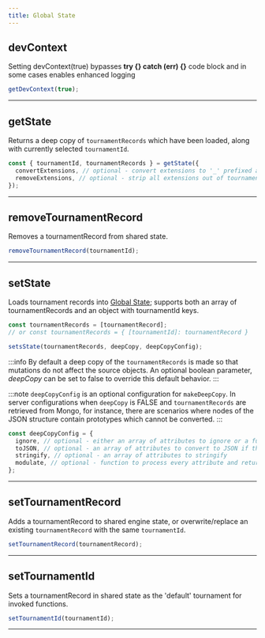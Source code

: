 ```yaml
---
title: Global State
---
```


## devContext

Setting devContext(true) bypasses **try {} catch (err) {}** code block and in some cases enables enhanced logging

```js
getDevContext(true);
```

---

## getState

Returns a deep copy of `tournamentRecords` which have been loaded, along with currently selected `tournamentId`.

```js
const { tournamentId, tournamentRecords } = getState({
  convertExtensions, // optional - convert extensions to '_' prefixed attributes
  removeExtensions, // optional - strip all extensions out of tournamentRecord
});
```

---

## removeTournamentRecord

Removes a tournamentRecord from shared state.

```js
removeTournamentRecord(tournamentId);
```

---

## setState

Loads tournament records into [Global State](/docs/engines/global-state); supports both an array of tournamentRecords and an object with tournamentId keys.

```js
const tournamentRecords = [tournamentRecord];
// or const tournamentRecords = { [tournamentId]: tournamentRecord }

setsState(tournamentRecords, deepCopy, deepCopyConfig);
```

:::info
By default a deep copy of the `tournamentRecords` is made so that mutations do not affect the source objects. An optional boolean parameter, _deepCopy_ can be set to false to override this default behavior.
:::

:::note
`deepCopyConfig` is an optional configuration for `makeDeepCopy`. In server configurations when `deepCopy` is FALSE and `tournamentRecords` are retrieved from Mongo, for instance, there are scenarios where nodes of the JSON structure contain prototypes which cannot be converted.
:::

```js
const deepCopyConfig = {
  ignore, // optional - either an array of attributes to ignore or a function which processes attributes to determine whether to ignore them
  toJSON, // optional - an array of attributes to convert to JSON if the attribute in question is an object with .toJSON property
  stringify, // optional - an array of attributes to stringify
  modulate, // optional - function to process every attribute and return custom values, or undefined, which continues normal processing
};
```

---

## setTournamentRecord

Adds a tournamentRecord to shared engine state, or overwrite/replace an existing `tournamentRecord` with the same `tournamentId`.

```js
setTournamentRecord(tournamentRecord);
```

---

## setTournamentId

Sets a tournamentRecord in shared state as the 'default' tournament for invoked functions.

```js
setTournamentId(tournamentId);
```

---

